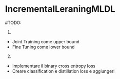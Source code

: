 # IncrementalLeraningMLDL

#TODO:

 1.
   - Joint Training come upper bound
   - Fine Tuning come lower bound

2.
  - Implementare il binary cross entropy loss
  - Creare classification e distillation loss e aggiungerl
